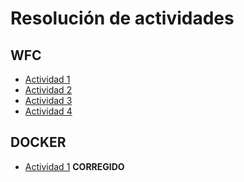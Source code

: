 # Resolución de actividades

## WFC
 * [Actividad 1](wfc/actividad-01.md)
 * [Actividad 2](wfc/actividad-02.md)
 * [Actividad 3](wfc/actividad-03.md)
 * [Actividad 4](wfc/actividad-04.md)

## DOCKER
 * [Actividad 1](docker/actividad-01.md) **CORREGIDO**